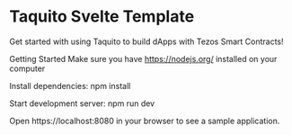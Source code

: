 # Taquito Svelte Template

Get started with using Taquito to build dApps with Tezos Smart Contracts!

Getting Started
Make sure you have https://nodejs.org/ installed on your computer

Install dependencies:
npm install

Start development server:
npm run dev

Open https://localhost:8080 in your browser to see a sample application.
